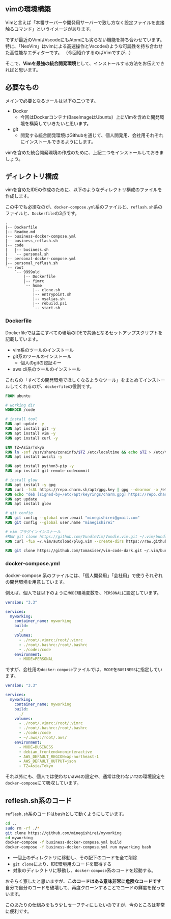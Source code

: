



## vimの環境構築

Vimと言えば「本番サーバーや開発用サーバーで致し方なく設定ファイルを直接触るコマンド」というイメージがあります。

ですが最近のVimはVscodeにもAtomにも劣らない機能を持ち合わせています。
特に、「NeoVim」はvimによる高速操作とVscodeのような可読性を持ち合わせた高性能なエディターです。
（今回紹介するのはVimですが...）

そこで、**Vimを最強の統合開発環境**として、インストールする方法をお伝えできればと思います。



## 必要なもの

メインで必要となるツールは以下の二つです。

- Docker
    - 今回はDockerコンテナ(BaseImageはUbuntu）上にVimを含めた開発環境を構築していきたいと思います。
- git
    - 開発する統合開発環境はGithubを通じて、個人開発用、会社用それぞれにインストールできるようにします。

vimを含めた統合開発環境の作成のために、上記二つをインストールしておきましょう。



## ディレクトリ構成

vimを含めたIDEの作成のために、以下のようなディレクトリ構成のファイルを作成します。

この中でも必須なのが、`docker-compose.yml`系のファイルと、`reflash.sh`系のファイルと、`Dockerfile`の3点です。


```
.
|-- Dockerfile
|-- Readme.md
|-- business-docker-compose.yml
|-- business_reflash.sh
|-- code
|   |-- business.sh
|   `-- personal.sh
|-- personal-docker-compose.yml
|-- personal_reflash.sh
`-- root
    `-- 9999old
        |-- Dockerfile
        |-- fimrc
        `-- home
            |-- clone.sh
            |-- entrypoint.sh
            |-- myalias.sh
            |-- rebuild.ps1
            `-- start.sh
```

### Dockerfile

Dockerfileでは主にすべての環境のIDEで共通となるセットアップスクリプトを記載しています。

- vim系のツールのインストール
- git系のツールのインストール
    - 個人のgitの認証キー
- aws cli系のツールのインストール

これらの「すべての開発環境でほしくなるようなツール」をまとめてインストールしてくれるのが、`dockerfile`の役割です。

```Dockerfile
FROM ubuntu

# working dir
WORKDIR /code

# install tool
RUN apt update -y
RUN apt install git -y
RUN apt install vim -y
RUN apt install curl -y 

ENV TZ=Asia/Tokyo
RUN ln -snf /usr/share/zoneinfo/$TZ /etc/localtime && echo $TZ > /etc/timezone
RUN apt install awscli -y

RUN apt install python3-pip -y
RUN pip install git-remote-codecommit

# install glow
RUN apt install -y gpg
RUN curl -fsSL https://repo.charm.sh/apt/gpg.key | gpg --dearmor -o /etc/apt/keyrings/charm.gpg
RUN echo "deb [signed-by=/etc/apt/keyrings/charm.gpg] https://repo.charm.sh/apt/ * *" |  tee /etc/apt/sources.list.d/charm.list
RUN apt update
RUN apt install glow

# git config
RUN git config --global user.email "minegishirei@gmail.com"
RUN git config --global user.name "minegishirei"

# vim プラグインインストール
#RUN git clone https://github.com/VundleVim/Vundle.vim.git ~/.vim/bundle/Vundle.vim
RUN curl -fLo ~/.vim/autoload/plug.vim --create-dirs https://raw.githubusercontent.com/junegunn/vim-plug/master/plug.vim

RUN git clone https://github.com/tomasiser/vim-code-dark.git ~/.vim/bundle/vim-code-dark.git
```




### docker-compose.yml

docker-compose 系のファイルには、「個人開発用」「会社用」で使うそれぞれの開発環境を用意しています。

例えば、個人では以下のように`MODE`環境変数を、`PERSONAL`に設定しています。

```yml
version: "3.3"

services:
  myworking:
    container_name: myworking
    build:
      ./
    volumes:
      - ./root/.vimrc:/root/.vimrc
      - ./root/.bashrc:/root/.bashrc
      - ./code:/code
    environment:
      - MODE=PERSONAL
```


ですが、会社用の`docker-compose`ファイルでは、`MODE`を`BUSINESS`に指定しています。

```yml
version: "3.3"

services:
  myworking:
    container_name: myworking
    build:
      ./
    volumes:
      - ./root/.vimrc:/root/.vimrc
      - ./root/.bashrc:/root/.bashrc
      - ./code:/code
      - ~/.aws/:/root/.aws/
    environment:
      - MODE=BUSINESS
      - debian_frontend=noninteractive
      - AWS_DEFAULT_REGION=ap-northeast-1
      - AWS_DEFAULT_OUTPUT=json
      - TZ=Asia/Tokyo
```

それ以外にも、個人では使わないawsの設定や、通常は使わない`TZ`の環境設定を`docker-compose`にて吸収しています。



## reflesh.sh系のコード

`reflesh.sh`系のコードはbashとして動くようにしています。

```sh
cd ..
sudo rm -rf ./*
git clone https://github.com/minegishirei/myworking
cd myworking
docker-compose -f business-docker-compose.yml build 
docker-compose -f business-docker-compose.yml run myworking bash
```

- 一個上のディレクトリに移動し、その配下のコードを全て削除
- `git clone`により、IDE環境用のコードを取得する
- 対象のディレクトリに移動し、`docker-compose`系のコードを起動する。

おそらく察したと思いますが、**このコードはある意味非常に危険なコードです**
自分で自分のコードを破壊して、再度クローンすることでコードの鮮度を保っています。

このあたりの仕組みをもう少しセーフティにしたいのですが、今のところは非常に便利です。











